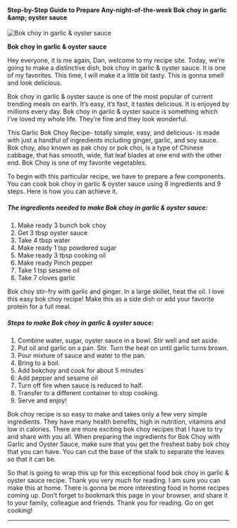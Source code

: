             

#### Step-by-Step Guide to Prepare Any-night-of-the-week Bok choy in garlic &amp;amp; oyster sauce

![Bok choy in garlic &amp; oyster sauce](https://img-global.cpcdn.com/recipes/5562045944bf625f/751x532cq70/bok-choy-in-garlic-oyster-sauce-recipe-main-photo.jpg)

**Bok choy in garlic &amp; oyster sauce**

Hey everyone, it is me again, Dan, welcome to my recipe site. Today, we’re going to make a distinctive dish, bok choy in garlic & oyster sauce. It is one of my favorites. This time, I will make it a little bit tasty. This is gonna smell and look delicious.

Bok choy in garlic & oyster sauce is one of the most popular of current trending meals on earth. It’s easy, it’s fast, it tastes delicious. It is enjoyed by millions every day. Bok choy in garlic & oyster sauce is something which I’ve loved my whole life. They’re fine and they look wonderful.

This Garlic Bok Choy Recipe- totally simple, easy, and delicious- is made with just a handful of ingredients including ginger, garlic, and soy sauce. Bok choy, also known as pak choy or pok choi, is a type of Chinese cabbage, that has smooth, wide, flat leaf blades at one end with the other end. Bok Choy is one of my favorite vegetables.

To begin with this particular recipe, we have to prepare a few components. You can cook bok choy in garlic & oyster sauce using 8 ingredients and 9 steps. Here is how you can achieve it.

##### The ingredients needed to make Bok choy in garlic & oyster sauce:

1.  Make ready 3 bunch bok choy
2.  Get 3 tbsp oyster sauce
3.  Take 4 tbsp water
4.  Make ready 1 tsp powdered sugar
5.  Make ready 3 tbsp cooking oil
6.  Make ready Pinch pepper
7.  Take 1 tsp sesame oil
8.  Take 7 cloves garlic

Bok choy stir-fry with garlic and ginger. In a large skillet, heat the oil. I love this easy bok choy recipe! Make this as a side dish or add your favorite protein for a full meal.

##### Steps to make Bok choy in garlic & oyster sauce:

1.  Combine water, sugar, oyster sauce in a bowl. Stir well and set aside.
2.  Put oil and garlic on a pan. Stir. Turn the heat on until garlic turns brown.
3.  Pour mixture of sauce and water to the pan.
4.  Bring to a boil.
5.  Add bokchoy and cook for about 5 minutes
6.  Add pepper and sesame oil
7.  Turn off fire when sauce is reduced to half.
8.  Transfer to a different container to stop cooking.
9.  Serve and enjoy!

Bok choy recipe is so easy to make and takes only a few very simple ingredients. They have many health benefits, high in nutrition, vitamins and low in calories. There are more exciting bok choy recipes that I have to try and share with you all. When preparing the ingredients for Bok Choy with Garlic and Oyster Sauce, make sure that you get the freshest baby bok choy that you can have. You can cut the base of the stalk to separate the leaves so that it can be.

So that is going to wrap this up for this exceptional food bok choy in garlic & oyster sauce recipe. Thank you very much for reading. I am sure you can make this at home. There is gonna be more interesting food in home recipes coming up. Don’t forget to bookmark this page in your browser, and share it to your family, colleague and friends. Thank you for reading. Go on get cooking!

* * *